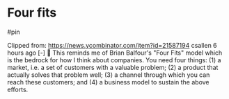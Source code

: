 # Four fits

#pin

Clipped from: https://news.ycombinator.com/item?id=21587194
csallen 6 hours ago [-] 

This reminds me of Brian Balfour's "Four Fits" model which is the bedrock for how I think about companies.
You need four things: (1) a market, i.e. a set of customers with a valuable problem; (2) a product that actually solves that problem well; (3) a channel through which you can reach these customers; and (4) a business model to sustain the above efforts.
